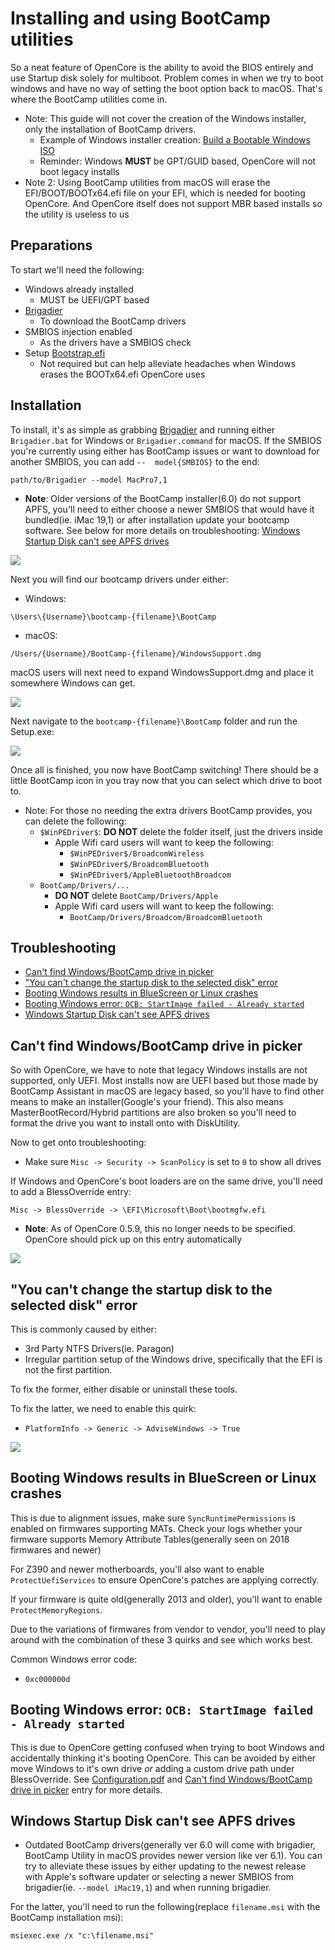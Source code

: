 # Installing and using BootCamp utilities

<extoc></extoc>

So a neat feature of OpenCore is the ability to avoid the BIOS entirely and use Startup disk solely for multiboot. Problem comes in when we try to boot windows and have no way of setting the boot option back to macOS. That's where the BootCamp utilities come in.

* Note: This guide will not cover the creation of the Windows installer, only the installation of BootCamp drivers.
  * Example of Windows installer creation: [Build a Bootable Windows ISO](https://www.freecodecamp.org/news/how-make-a-windows-10-usb-using-your-mac-build-a-bootable-iso-from-your-macs-terminal/)
  * Reminder: Windows **MUST** be GPT/GUID based, OpenCore will not boot legacy installs
* Note 2: Using BootCamp utilities from macOS will erase the EFI/BOOT/BOOTx64.efi file on your EFI, which is needed for booting OpenCore. And OpenCore itself does not support MBR based installs so the utility is useless to us

## Preparations

To start we'll need the following:

* Windows already installed
  * MUST be UEFI/GPT based
* [Brigadier](https://github.com/corpnewt/brigadier)
  * To download the BootCamp drivers
* SMBIOS injection enabled
  * As the drivers have a SMBIOS check
* Setup [Bootstrap.efi](/multiboot/bootstrap.md)
  * Not required but can help alleviate headaches when Windows erases the BOOTx64.efi OpenCore uses

## Installation

To install, it's as simple as grabbing [Brigadier](https://github.com/corpnewt/brigadier) and running either `Brigadier.bat` for Windows or `Brigadier.command` for macOS. If the SMBIOS you're currently using either has BootCamp issues or want to download for another SMBIOS, you can add `--  model{SMBIOS}` to the end:

```
path/to/Brigadier --model MacPro7,1
```

* **Note**: Older versions of the BootCamp installer(6.0) do not support APFS, you'll need to either choose a newer SMBIOS that would have it bundled(ie. iMac 19,1) or after installation update your bootcamp software. See below for more details on troubleshooting: [Windows Startup Disk can't see APFS drives](#windows-startup-disk-cant-see-apfs-drives)

![](../images/bootcamp-md/extension.png)

Next you will find our bootcamp drivers under either:

* Windows:

```
\Users\{Username}\bootcamp-{filename}\BootCamp
```

* macOS:

```
/Users/{Username}/BootCamp-{filename}/WindowsSupport.dmg
```

macOS users will next need to expand WindowsSupport.dmg and place it somewhere Windows can get.

![](../images/bootcamp-md/done.png)

Next navigate to the `bootcamp-{filename}\BootCamp` folder and run the Setup.exe:

![](../images/bootcamp-md/location.png)

Once all is finished, you now have BootCamp switching! There should be a little BootCamp icon in you tray now that you can select which drive to boot to.

* Note: For those no needing the extra drivers BootCamp provides, you can delete the following:
  * `$WinPEDriver$`: **DO NOT** delete the folder itself, just the drivers inside
    * Apple Wifi card users will want to keep the following:
      * `$WinPEDriver$/BroadcomWireless`
      * `$WinPEDriver$/BroadcomBluetooth`
      * `$WinPEDriver$/AppleBluetoothBroadcom`
  * `BootCamp/Drivers/...`
    * **DO NOT** delete `BootCamp/Drivers/Apple`
    * Apple Wifi card users will want to keep the following:
      * `BootCamp/Drivers/Broadcom/BroadcomBluetooth`

## Troubleshooting

* [Can't find Windows/BootCamp drive in picker](#cant-find-windowsbootcamp-drive-in-picker)
* ["You can't change the startup disk to the selected disk" error](#you-cant-change-the-startup-disk-to-the-selected-disk-error)
* [Booting Windows results in BlueScreen or Linux crashes](#booting-windows-results-in-bluescreen-or-linux-crashes)
* [Booting Windows error: `OCB: StartImage failed - Already started`](#booting-windows-error-ocb-startimage-failed---already-started)
* [Windows Startup Disk can't see APFS drives](#windows-startup-disk-cant-see-apfs-drives)

## Can't find Windows/BootCamp drive in picker

So with OpenCore, we have to note that legacy Windows installs are not supported, only UEFI. Most installs now are UEFI based but those made by BootCamp Assistant in macOS are legacy based, so you'll have to find other means to make an installer(Google's your friend). This also means MasterBootRecord/Hybrid partitions are also broken so you'll need to format the drive you want to install onto with DiskUtility.

Now to get onto troubleshooting:

* Make sure `Misc -> Security -> ScanPolicy` is set to `0` to show all drives

If Windows and OpenCore's boot loaders are on the same drive, you'll need to add a BlessOverride entry:

```
Misc -> BlessOverride -> \EFI\Microsoft\Boot\bootmgfw.efi
```

* **Note**: As of OpenCore 0.5.9, this no longer needs to be specified. OpenCore should pick up on this entry automatically

![](../images/win-md/blessoverride.png)

## "You can't change the startup disk to the selected disk" error

This is commonly caused by either:

* 3rd Party NTFS Drivers(ie. Paragon)
* Irregular partition setup of the Windows drive, specifically that the EFI is not the first partition.

To fix the former, either disable or uninstall these tools.

To fix the latter, we need to enable this quirk:

* `PlatformInfo -> Generic -> AdviseWindows -> True`

![](../images/bootcamp-md/error.png)

## Booting Windows results in BlueScreen or Linux crashes

This is due to alignment issues, make sure `SyncRuntimePermissions` is enabled on firmwares supporting MATs. Check your logs whether your firmware supports Memory Attribute Tables(generally seen on 2018 firmwares and newer)

For Z390 and newer motherboards, you'll also want to enable `ProtectUefiServices` to ensure OpenCore's patches are applying correctly.

If your firmware is quite old(generally 2013 and older), you'll want to enable `ProtectMemoryRegions`.

Due to the variations of firmwares from vendor to vendor, you'll need to play around with the combination of these 3 quirks and see which works best.

Common Windows error code:

* `0xc000000d`

## Booting Windows error: `OCB: StartImage failed - Already started`

This is due to OpenCore getting confused when trying to boot Windows and accidentally thinking it's booting OpenCore. This can be avoided by either move Windows to it's own drive *or* adding a custom drive path under BlessOverride. See [Configuration.pdf](https://github.com/acidanthera/OpenCorePkg/blob/master/Docs/Configuration.pdf) and [Can't find Windows/BootCamp drive in picker](#cant-find-windowsbootcamp-drive-in-picker) entry for more details.

## Windows Startup Disk can't see APFS drives

* Outdated BootCamp drivers(generally ver 6.0 will come with brigadier, BootCamp Utility in macOS provides newer version like ver 6.1). You can try to alleviate these issues by either updating to the newest release with Apple's software updater or selecting a newer SMBIOS from brigadier(ie. `--model iMac19,1`) and when running brigadier.

For the latter, you'll need to run the following(replace `filename.msi` with the BootCamp installation msi):

```
msiexec.exe /x "c:\filename.msi"
```
